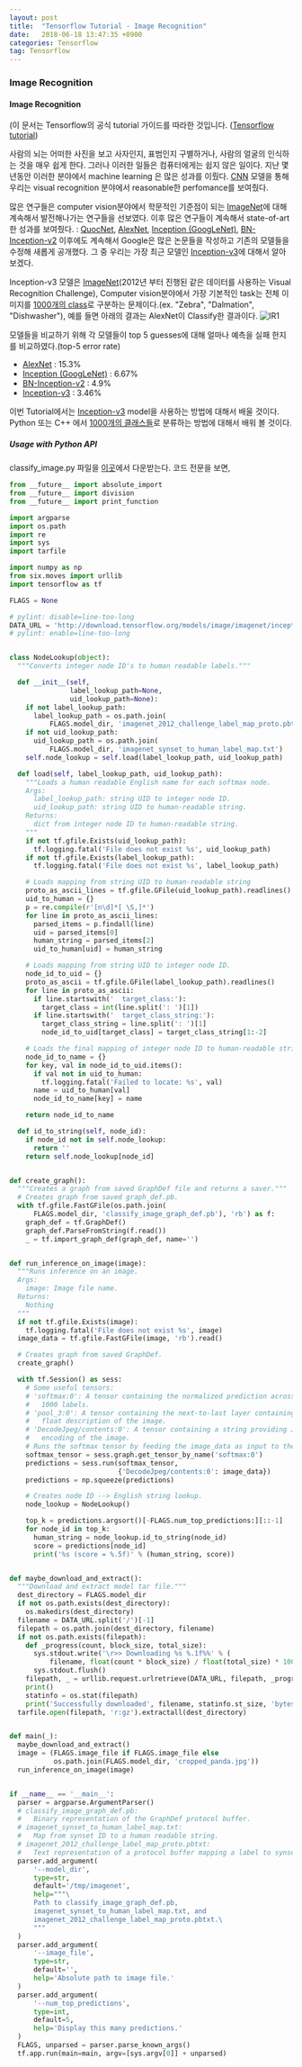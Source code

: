 ```yaml
---
layout: post
title:  "Tensorflow Tutorial - Image Recognition"
date:   2018-06-18 13:47:35 +0900
categories: Tensorflow
tag: Tensorflow
---
```


### Image Recognition

#### Image Recognition
(이 문서는 Tensorflow의 공식 tutorial 가이드를 따라한 것입니다. ([Tensorflow tutorial](https://www.tensorflow.org/tutorials/image_recognition))

사람의 뇌는 어떠한 사진을 보고 사자인지, 표범인지 구별하거나, 사람의 얼굴의 인식하는 것을 매우 쉽게 한다. 그러나 이러한 일들은 컴퓨터에게는 쉽지 않은 일이다.
지난 몇년동안 이러한 분야에서 machine learning 은 많은 성과를 이뤘다. [CNN](https://colah.github.io/posts/2014-07-Conv-Nets-Modular/) 모델을 통해 우리는 visual recognition 분야에서 reasonable한 perfomance를 보여줬다.

많은 연구들은 computer vision분야에서 학문적인 기준점이 되는 [ImageNet](http://www.image-net.org/)에 대해 계속해서 발전해나가는 연구들을 선보였다.
이후 많은 연구들이 계속해서 state-of-art한 성과를 보여줬다. : [QuocNet](https://static.googleusercontent.com/media/research.google.com/en//archive/unsupervised_icml2012.pdf), [AlexNet](https://www.cs.toronto.edu/~fritz/absps/imagenet.pdf), [Inception (GoogLeNet)](https://arxiv.org/abs/1409.4842), [BN-Inception-v2](https://arxiv.org/abs/1502.03167)
이후에도 계속해서 Google은 많은 논문들을 작성하고 기존의 모델들을 수정해 새롭게 공개했다. 그 중 우리는 가장 최근 모델인 [Inception-v3](https://arxiv.org/abs/1512.00567)에 대해서 알아보겠다.

Inception-v3 모델은 [ImageNet](http://www.image-net.org/)(2012년 부터 진행된 같은 데이터를 사용하는 Visual Recognition Challenge), Computer vision분야에서 가장 기본적인 task는 전체 이미지를 [1000개의 class](http://image-net.org/challenges/LSVRC/2014/browse-synsets)로 구분하는 문제이다.(ex. "Zebra", "Dalmation", "Dishwasher"),
예를 들면 아래의 결과는 AlexNet이 Classify한 결과이다.
![IR1](https://i.imgur.com/GYPYNQQ.png)

모델들을 비교하기 위해 각 모델들이 top 5 guesses에 대해 얼마나 예측을 실패 한지를 비교하였다.(top-5 error rate)
* [AlexNet](https://www.cs.toronto.edu/~fritz/absps/imagenet.pdf) : 15.3%
* [Inception (GoogLeNet)](https://arxiv.org/abs/1409.4842) : 6.67%
* [BN-Inception-v2](https://arxiv.org/abs/1502.03167) : 4.9%
* [Inception-v3](https://arxiv.org/abs/1512.00567) : 3.46%

이번 Tutorial에서는 [Inception-v3](https://arxiv.org/abs/1512.00567) model을 사용하는 방법에 대해서 배울 것이다. Python 또는 C++ 에서 [1000개의 클래스들](http://image-net.org/challenges/LSVRC/2014/browse-synsets)로 분류하는 방법에 대해서 배워 볼 것이다.


##### Usage with Python API

classify_image.py 파일을 [이곳](https://github.com/reniew/tensorflow_tutorials)에서 다운받는다.
코드 전문을 보면,
```Python
from __future__ import absolute_import
from __future__ import division
from __future__ import print_function

import argparse
import os.path
import re
import sys
import tarfile

import numpy as np
from six.moves import urllib
import tensorflow as tf

FLAGS = None

# pylint: disable=line-too-long
DATA_URL = 'http://download.tensorflow.org/models/image/imagenet/inception-2015-12-05.tgz'
# pylint: enable=line-too-long


class NodeLookup(object):
  """Converts integer node ID's to human readable labels."""

  def __init__(self,
               label_lookup_path=None,
               uid_lookup_path=None):
    if not label_lookup_path:
      label_lookup_path = os.path.join(
          FLAGS.model_dir, 'imagenet_2012_challenge_label_map_proto.pbtxt')
    if not uid_lookup_path:
      uid_lookup_path = os.path.join(
          FLAGS.model_dir, 'imagenet_synset_to_human_label_map.txt')
    self.node_lookup = self.load(label_lookup_path, uid_lookup_path)

  def load(self, label_lookup_path, uid_lookup_path):
    """Loads a human readable English name for each softmax node.
    Args:
      label_lookup_path: string UID to integer node ID.
      uid_lookup_path: string UID to human-readable string.
    Returns:
      dict from integer node ID to human-readable string.
    """
    if not tf.gfile.Exists(uid_lookup_path):
      tf.logging.fatal('File does not exist %s', uid_lookup_path)
    if not tf.gfile.Exists(label_lookup_path):
      tf.logging.fatal('File does not exist %s', label_lookup_path)

    # Loads mapping from string UID to human-readable string
    proto_as_ascii_lines = tf.gfile.GFile(uid_lookup_path).readlines()
    uid_to_human = {}
    p = re.compile(r'[n\d]*[ \S,]*')
    for line in proto_as_ascii_lines:
      parsed_items = p.findall(line)
      uid = parsed_items[0]
      human_string = parsed_items[2]
      uid_to_human[uid] = human_string

    # Loads mapping from string UID to integer node ID.
    node_id_to_uid = {}
    proto_as_ascii = tf.gfile.GFile(label_lookup_path).readlines()
    for line in proto_as_ascii:
      if line.startswith('  target_class:'):
        target_class = int(line.split(': ')[1])
      if line.startswith('  target_class_string:'):
        target_class_string = line.split(': ')[1]
        node_id_to_uid[target_class] = target_class_string[1:-2]

    # Loads the final mapping of integer node ID to human-readable string
    node_id_to_name = {}
    for key, val in node_id_to_uid.items():
      if val not in uid_to_human:
        tf.logging.fatal('Failed to locate: %s', val)
      name = uid_to_human[val]
      node_id_to_name[key] = name

    return node_id_to_name

  def id_to_string(self, node_id):
    if node_id not in self.node_lookup:
      return ''
    return self.node_lookup[node_id]


def create_graph():
  """Creates a graph from saved GraphDef file and returns a saver."""
  # Creates graph from saved graph_def.pb.
  with tf.gfile.FastGFile(os.path.join(
      FLAGS.model_dir, 'classify_image_graph_def.pb'), 'rb') as f:
    graph_def = tf.GraphDef()
    graph_def.ParseFromString(f.read())
    _ = tf.import_graph_def(graph_def, name='')


def run_inference_on_image(image):
  """Runs inference on an image.
  Args:
    image: Image file name.
  Returns:
    Nothing
  """
  if not tf.gfile.Exists(image):
    tf.logging.fatal('File does not exist %s', image)
  image_data = tf.gfile.FastGFile(image, 'rb').read()

  # Creates graph from saved GraphDef.
  create_graph()

  with tf.Session() as sess:
    # Some useful tensors:
    # 'softmax:0': A tensor containing the normalized prediction across
    #   1000 labels.
    # 'pool_3:0': A tensor containing the next-to-last layer containing 2048
    #   float description of the image.
    # 'DecodeJpeg/contents:0': A tensor containing a string providing JPEG
    #   encoding of the image.
    # Runs the softmax tensor by feeding the image_data as input to the graph.
    softmax_tensor = sess.graph.get_tensor_by_name('softmax:0')
    predictions = sess.run(softmax_tensor,
                           {'DecodeJpeg/contents:0': image_data})
    predictions = np.squeeze(predictions)

    # Creates node ID --> English string lookup.
    node_lookup = NodeLookup()

    top_k = predictions.argsort()[-FLAGS.num_top_predictions:][::-1]
    for node_id in top_k:
      human_string = node_lookup.id_to_string(node_id)
      score = predictions[node_id]
      print('%s (score = %.5f)' % (human_string, score))


def maybe_download_and_extract():
  """Download and extract model tar file."""
  dest_directory = FLAGS.model_dir
  if not os.path.exists(dest_directory):
    os.makedirs(dest_directory)
  filename = DATA_URL.split('/')[-1]
  filepath = os.path.join(dest_directory, filename)
  if not os.path.exists(filepath):
    def _progress(count, block_size, total_size):
      sys.stdout.write('\r>> Downloading %s %.1f%%' % (
          filename, float(count * block_size) / float(total_size) * 100.0))
      sys.stdout.flush()
    filepath, _ = urllib.request.urlretrieve(DATA_URL, filepath, _progress)
    print()
    statinfo = os.stat(filepath)
    print('Successfully downloaded', filename, statinfo.st_size, 'bytes.')
  tarfile.open(filepath, 'r:gz').extractall(dest_directory)


def main(_):
  maybe_download_and_extract()
  image = (FLAGS.image_file if FLAGS.image_file else
           os.path.join(FLAGS.model_dir, 'cropped_panda.jpg'))
  run_inference_on_image(image)


if __name__ == '__main__':
  parser = argparse.ArgumentParser()
  # classify_image_graph_def.pb:
  #   Binary representation of the GraphDef protocol buffer.
  # imagenet_synset_to_human_label_map.txt:
  #   Map from synset ID to a human readable string.
  # imagenet_2012_challenge_label_map_proto.pbtxt:
  #   Text representation of a protocol buffer mapping a label to synset ID.
  parser.add_argument(
      '--model_dir',
      type=str,
      default='/tmp/imagenet',
      help="""\
      Path to classify_image_graph_def.pb,
      imagenet_synset_to_human_label_map.txt, and
      imagenet_2012_challenge_label_map_proto.pbtxt.\
      """
  )
  parser.add_argument(
      '--image_file',
      type=str,
      default='',
      help='Absolute path to image file.'
  )
  parser.add_argument(
      '--num_top_predictions',
      type=int,
      default=5,
      help='Display this many predictions.'
  )
  FLAGS, unparsed = parser.parse_known_args()
  tf.app.run(main=main, argv=[sys.argv[0]] + unparsed)
  ```
